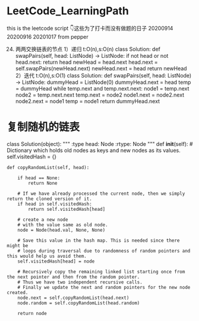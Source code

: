 # LeetCode_LearningPath
this is the leetcode script
👇这些为了打卡而没有做题的日子
20200914
20200916
20201017
from pepper

24. 两两交换链表的节点
1）递归 t:O(n),s:O(n)
class Solution:
    def swapPairs(self, head: ListNode) -> ListNode:
        if not head or not head.next:
            return head
        newHead = head.next
        head.next = self.swapPairs(newHead.next)
        newHead.next = head
        return newHead
2）迭代 t:O(n),s:O(1)
class Solution:
    def swapPairs(self, head: ListNode) -> ListNode:
        dummyHead = ListNode(0)
        dummyHead.next = head
        temp = dummyHead
        while temp.next and temp.next.next:
            node1 = temp.next
            node2 = temp.next.next
            temp.next = node2
            node1.next = node2.next
            node2.next = node1
            temp = node1
        return dummyHead.next


# 复制随机的链表
class Solution(object):
    """
    :type head: Node
    :rtype: Node
    """
    def __init__(self):
        # Dictionary which holds old nodes as keys and new nodes as its values.
        self.visitedHash = {}

    def copyRandomList(self, head):

        if head == None:
            return None

        # If we have already processed the current node, then we simply return the cloned version of it.
        if head in self.visitedHash:
            return self.visitedHash[head]

        # create a new node
        # with the value same as old node.
        node = Node(head.val, None, None)

        # Save this value in the hash map. This is needed since there might be
        # loops during traversal due to randomness of random pointers and this would help us avoid them.
        self.visitedHash[head] = node

        # Recursively copy the remaining linked list starting once from the next pointer and then from the random pointer.
        # Thus we have two independent recursive calls.
        # Finally we update the next and random pointers for the new node created.
        node.next = self.copyRandomList(head.next)
        node.random = self.copyRandomList(head.random)
        
        return node
  
